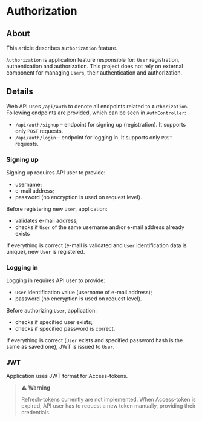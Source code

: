 ﻿# Authorization

## About

This article describes `Authorization` feature.

`Authorization` is application feature responsible for: `User` registration, authentication and authorization. This project does not rely on external component for managing `Users`, their authentication and authorization.

## Details

Web API uses `/api/auth` to denote all endpoints related to `Authorization`.
Following endpoints are provided, which can be seen in `AuthController`:
- `/api/auth/signup` – endpoint for signing up (registration). It supports only `POST` requests.
- `/api/auth/login` – endpoint for logging in. It supports only `POST` requests.

### Signing up

Signing up requires API user to provide:
- username;
- e-mail address;
- password (no encryption is used on request level).

Before registering new `User`, application:
- validates e-mail address;
- checks if `User` of the same username and/or e-mail address already exists

If everything is correct (e-mail is validated and `User` identification data is unique), new `User` is registered.

### Logging in

Logging in requires API user to provide:
- `User` identification value (username of e-mail address);
- password (no encryption is used on request level).

Before authorizing `User`, application:
- checks if specified user exists;
- checks if specified password is correct.

If everything is correct (`User` exists and specified password hash is the same as saved one), JWT is issued to `User`.

### JWT

Application uses JWT format for Access-tokens.

> ⚠️ **Warning**
> 
> Refresh-tokens currently are not implemented. When Access-token is expired, API user has to request a new token manually, providing their credentials.